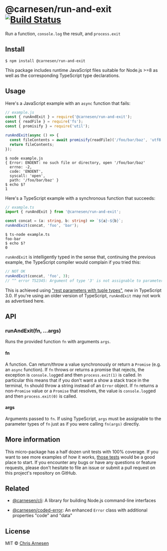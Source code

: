 # @carnesen/run-and-exit [![Build Status](https://travis-ci.com/carnesen/run-and-exit.svg?branch=master)](https://travis-ci.com/carnesen/run-and-exit)

Run a function, `console.log` the result, and `process.exit`

## Install

```
$ npm install @carnesen/run-and-exit
```
This package includes runtime JavaScript files suitable for Node.js >=8 as well as the corresponding TypeScript type declarations.

## Usage
Here's a JavaScript example with an `async` function that fails:

```js
// example.js
const { runAndExit } = require('@carnesen/run-and-exit');
const { readFile } = require('fs');
const { promisify } = require('util');

runAndExit(async () => {
  const fileContents = await promisify(readFile)('/foo/bar/baz', 'utf8');
  return fileContents;
});
```

```
$ node example.js
{ Error: ENOENT: no such file or directory, open '/foo/bar/baz'
  errno: -2,
  code: 'ENOENT',
  syscall: 'open',
  path: '/foo/bar/baz' }
$ echo $?
1
```

Here's a TypeScript example with a synchronous function that succeeds:

```ts
// example.ts
import { runAndExit } from '@carnesen/run-and-exit';

const concat = (a: string, b: string) => `${a}-${b}`;
runAndExit(concat, 'foo', 'bar');
```

```
$ ts-node example.ts
foo-bar
$ echo $?
0
```
`runAndExit` is intelligently typed in the sense that, continuing the previous example, the TypeScript compiler would complain if you tried this:
```ts
// NOT OK
runAndExit(concat, 'foo', 3);
// ^^ error TS2345: Argument of type '3' is not assignable to parameter of type 'string'.
```
This is achieved using ["rest parameters with tuple types"](https://www.typescriptlang.org/docs/handbook/release-notes/typescript-3-0.html#rest-parameters-with-tuple-types), new in TypeScript 3.0. If you're using an older version of TypeScript, `runAndExit` may not work as advertised here.

## API

### runAndExit(fn, ...args)

Runs the provided function `fn` with arguments `args`.

#### fn

A function. Can return/throw a value synchronously or return a `Promise` (e.g. an `async` function). If `fn` throws or returns a promise that rejects, the exception is `console.log`ged and then `process.exit(1)` is called. In particular this means that if you don't want a show a stack trace in the terminal, `fn` should throw a string instead of an `Error` object. If `fn` returns a non-`Promise` value or a `Promise` that resolves, the value is `console.log`ged and then `process.exit(0)` is called.

#### args

Arguments passed to `fn`. If using TypeScript, `args` must be assignable to the parameter types of `fn` just as if you were calling `fn(args)` directly.

## More information
This micro-package has a half dozen unit tests with 100% coverage. If you want to see more examples of how it works, [those tests](src/__tests__) would be a good place to start. If you encounter any bugs or have any questions or feature requests, please don't hesitate to file an issue or submit a pull request on this project's repository on GitHub.

## Related

- [@carnesen/cli](https://github.com/carnesen/cli): A library for building Node.js command-line interfaces

- [@carnesen/coded-error](https://github.com/carnesen/coded-error): An enhanced `Error` class with additional properties "code" and "data"

## License

MIT © [Chris Arnesen](https://www.carnesen.com)
